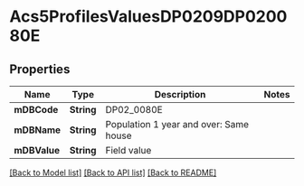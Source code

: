 # Acs5ProfilesValuesDP0209DP020080E

## Properties
Name | Type | Description | Notes
------------ | ------------- | ------------- | -------------
**mDBCode** | **String** | DP02_0080E | 
**mDBName** | **String** | Population 1 year and over: Same house | 
**mDBValue** | **String** | Field value | 

[[Back to Model list]](../README.md#documentation-for-models) [[Back to API list]](../README.md#documentation-for-api-endpoints) [[Back to README]](../README.md)


